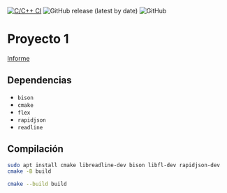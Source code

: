 [![C/C++ CI](https://github.com/db2-2021-1/proyecto-1/actions/workflows/c-cpp.yml/badge.svg)](https://github.com/db2-2021-1/proyecto-1/actions/workflows/c-cpp.yml)
![GitHub release (latest by date)](https://img.shields.io/github/v/release/db2-2021-1/proyecto-1?logo=github)
![GitHub](https://img.shields.io/github/license/db2-2021-1/proyecto-1?logo=gnu)

# Proyecto 1

[Informe](informe.md)

## Dependencias

* `bison`
* `cmake`
* `flex`
* `rapidjson`
* `readline`

## Compilación
``` bash
sudo apt install cmake libreadline-dev bison libfl-dev rapidjson-dev
cmake -B build

cmake --build build
```

